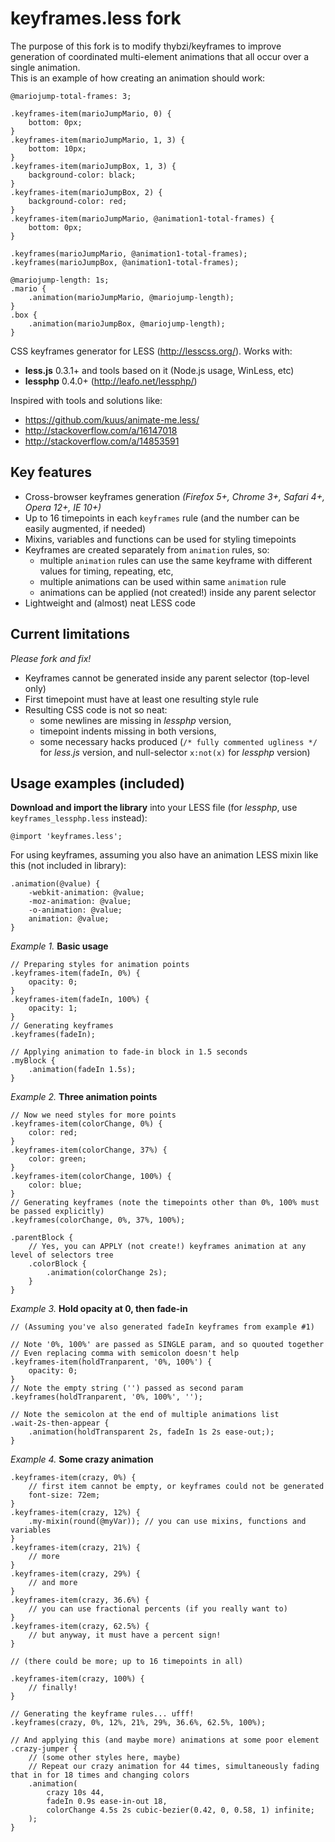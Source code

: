 keyframes.less fork
==

The purpose of this fork is to modify thybzi/keyframes to improve generation of coordinated multi-element animations that all occur over a single animation.  
This is an example of how creating an animation should work:
```less
@mariojump-total-frames: 3;

.keyframes-item(marioJumpMario, 0) {
    bottom: 0px;
}
.keyframes-item(marioJumpMario, 1, 3) {
    bottom: 10px;
}
.keyframes-item(marioJumpBox, 1, 3) {
    background-color: black;
}
.keyframes-item(marioJumpBox, 2) {
    background-color: red;
}
.keyframes-item(marioJumpMario, @animation1-total-frames) {
    bottom: 0px;
}

.keyframes(marioJumpMario, @animation1-total-frames);
.keyframes(marioJumpBox, @animation1-total-frames);

@mariojump-length: 1s;
.mario {
    .animation(marioJumpMario, @mariojump-length);
}
.box {
    .animation(marioJumpBox, @mariojump-length);
}
```



CSS keyframes generator for LESS (http://lesscss.org/). Works with:

- **less.js** 0.3.1+ and tools based on it (Node.js usage, WinLess, etc)
- **lessphp** 0.4.0+ (http://leafo.net/lessphp/)

Inspired with tools and solutions like:
- https://github.com/kuus/animate-me.less/
- http://stackoverflow.com/a/16147018
- http://stackoverflow.com/a/14853591

Key features
------------

- Cross-browser keyframes generation *(Firefox 5+, Chrome 3+, Safari 4+, Opera 12+, IE 10+)*
- Up to 16 timepoints in each `keyframes` rule (and the number can be easily augmented, if needed)
- Mixins, variables and functions can be used for styling timepoints
- Keyframes are created separately from `animation` rules, so:
    - multiple `animation` rules can use the same keyframe with different values for timing, repeating, etc,
    - multiple animations can be used within same `animation` rule
    - animations can be applied (not created!) inside any parent selector
- Lightweight and (almost) neat LESS code

Current limitations
-------------------
*Please fork and fix!*

- Keyframes cannot be generated inside any parent selector (top-level only)
- First timepoint must have at least one resulting style rule
- Resulting CSS code is not so neat:
    - some newlines are missing in *lessphp* version,
    - timepoint indents missing in both versions,
    - some necessary hacks produced (`/* fully commented ugliness */` for *less.js* version, and null-selector `x:not(x)` for *lessphp* version)

Usage examples (included)
-------------------------


**Download and import the library** into your LESS file (for *lessphp*, use `keyframes_lessphp.less` instead):
 
```less
@import 'keyframes.less';
```

For using keyframes, assuming you also have an animation LESS mixin like this (not included in library):

```less
.animation(@value) {
    -webkit-animation: @value;
    -moz-animation: @value;
    -o-animation: @value;
    animation: @value;
}
```


*Example 1.* **Basic usage**

```less
// Preparing styles for animation points
.keyframes-item(fadeIn, 0%) {
    opacity: 0;
}
.keyframes-item(fadeIn, 100%) {
    opacity: 1;
}
// Generating keyframes
.keyframes(fadeIn);

// Applying animation to fade-in block in 1.5 seconds
.myBlock {
    .animation(fadeIn 1.5s);
}
```


*Example 2.* **Three animation points**

```less
// Now we need styles for more points
.keyframes-item(colorChange, 0%) {
    color: red;
}
.keyframes-item(colorChange, 37%) {
    color: green;
}
.keyframes-item(colorChange, 100%) {
    color: blue;
}
// Generating keyframes (note the timepoints other than 0%, 100% must be passed explicitly)
.keyframes(colorChange, 0%, 37%, 100%);

.parentBlock {
    // Yes, you can APPLY (not create!) keyframes animation at any level of selectors tree
    .colorBlock {
        .animation(colorChange 2s);
    }
}
```


*Example 3.* **Hold opacity at 0, then fade-in**

```less
// (Assuming you've also generated fadeIn keyframes from example #1)

// Note '0%, 100%' are passed as SINGLE param, and so quouted together
// Even replacing comma with semicolon doesn't help
.keyframes-item(holdTranparent, '0%, 100%') {
    opacity: 0;
}
// Note the empty string ('') passed as second param
.keyframes(holdTranparent, '0%, 100%', '');

// Note the semicolon at the end of multiple animations list
.wait-2s-then-appear {
    .animation(holdTransparent 2s, fadeIn 1s 2s ease-out;);
}
```


*Example 4.* **Some crazy animation**

```less
.keyframes-item(crazy, 0%) {
    // first item cannot be empty, or keyframes could not be generated
    font-size: 72em;
}
.keyframes-item(crazy, 12%) {
    .my-mixin(round(@myVar)); // you can use mixins, functions and variables
}
.keyframes-item(crazy, 21%) {
    // more
}
.keyframes-item(crazy, 29%) {
    // and more
}
.keyframes-item(crazy, 36.6%) {
    // you can use fractional percents (if you really want to)
}
.keyframes-item(crazy, 62.5%) {
    // but anyway, it must have a percent sign!
}

// (there could be more; up to 16 timepoints in all)

.keyframes-item(crazy, 100%) {
    // finally!
}

// Generating the keyframe rules... ufff!
.keyframes(crazy, 0%, 12%, 21%, 29%, 36.6%, 62.5%, 100%);

// And applying this (and maybe more) animations at some poor element
.crazy-jumper {
    // (some other styles here, maybe)
    // Repeat our crazy animation for 44 times, simultaneously fading that in for 18 times and changing colors
    .animation(
        crazy 10s 44,
        fadeIn 0.9s ease-in-out 18,
        colorChange 4.5s 2s cubic-bezier(0.42, 0, 0.58, 1) infinite;
    );
}
```
